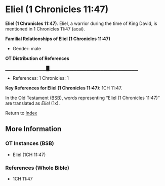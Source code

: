 # Eliel (1 Chronicles 11:47)
**Eliel (1 Chronicles 11:47)**. 
Eliel, a warrior during the time of King David, is mentioned in 1 Chronicles 11:47 (acai). 




**Familial Relationships of Eliel (1 Chronicles 11:47)**


* Gender: male


**OT Distribution of References**

▁▁▁▁▁▁▁▁▁▁▁▁█▁▁▁▁▁▁▁▁▁▁▁▁▁▁▁▁▁▁▁▁▁▁▁▁▁▁
* References: 1 Chronicles: 1



**Key References for Eliel (1 Chronicles 11:47)**: 
1CH 11:47. 


In the Old Testament (BSB), words representing “Eliel (1 Chronicles 11:47)” are translated as 
*Eliel* (1x). 




Return to [Index](00-Index.md)

## More Information

### OT Instances (BSB)

* Eliel (1CH 11:47)



### References (Whole Bible)

* 1CH 11:47



